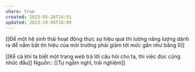 ```yaml
---
share: true
created: 2023-05-26T14:51
updated: 2023-10-06T16:09
---
```

[[Để một hệ sinh thái hoạt động thực sự hiệu quả thì lượng năng lượng dành ra để nắm bắt tín hiệu của môi trường phải giảm tới mức gần như bằng 0]]

[[Kể cả khi ta biết một trang web trả lời câu hỏi cho ta, thì việc đọc cũng nhức đầu]]
Nguồn:: [[Tự ngẫm nghĩ, trải nghiệm]]
